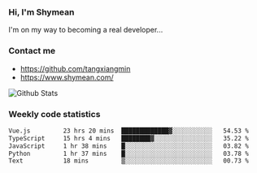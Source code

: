 ### Hi, I'm Shymean

I'm on my way to becoming a real developer...

### Contact me

- <https://github.com/tangxiangmin>
- <https://www.shymean.com/>

![Github Stats](https://github-readme-stats.vercel.app/api?username=tangxiangmin&show_icons=true&theme=dark)


###  Weekly code statistics

<!--START_SECTION:waka-->

```txt
Vue.js         23 hrs 20 mins  █████████████▓░░░░░░░░░░░   54.53 %
TypeScript     15 hrs 4 mins   ████████▓░░░░░░░░░░░░░░░░   35.22 %
JavaScript     1 hr 38 mins    █░░░░░░░░░░░░░░░░░░░░░░░░   03.82 %
Python         1 hr 37 mins    █░░░░░░░░░░░░░░░░░░░░░░░░   03.78 %
Text           18 mins         ▒░░░░░░░░░░░░░░░░░░░░░░░░   00.73 %
```

<!--END_SECTION:waka-->